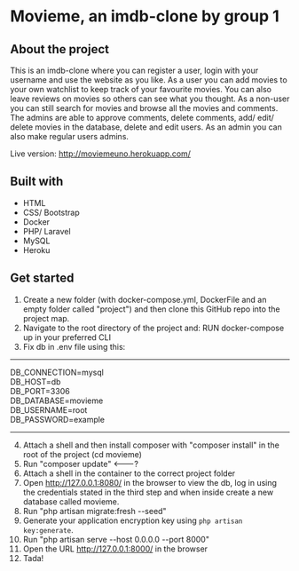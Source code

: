 
# Movieme, an imdb-clone by group 1

## About the project

This is an imdb-clone where you can register a user, login with your username and use the website as you like. As a user you can add movies to your own watchlist to keep track of your favourite movies. You can also leave reviews on movies so others can see what you thought. As a non-user you can still search for movies and browse all the movies and comments. The admins are able to approve comments, delete comments, add/ edit/ delete movies in the database, delete and edit users. As an admin you can also make regular users admins.

Live version: http://moviemeuno.herokuapp.com/ 

## Built with

- HTML
- CSS/ Bootstrap
- Docker
- PHP/ Laravel
- MySQL 
- Heroku

## Get started

1. Create a new folder (with docker-compose.yml, DockerFile and an empty folder called "project") and then clone this GitHub repo into the project map. 
2. Navigate to the root directory of the project and: RUN docker-compose up in your preferred CLI
3. Fix db in .env file using this:

---

DB_CONNECTION=mysql  
DB_HOST=db  
DB_PORT=3306  
DB_DATABASE=movieme  
DB_USERNAME=root  
DB_PASSWORD=example  

--- 
4. Attach a shell and then install composer with "composer install" in the root of the project (cd movieme)
5. Run "composer update" <---?
6. Attach a shell in the container to the correct project folder
7. Open http://127.0.0.1:8080/ in the browser to view the db, log in using the credentials stated in the third step and when inside create a new database called movieme.
9. Run "php artisan migrate:fresh --seed" 
10. Generate your application encryption key using `php artisan key:generate`.
11. Run "php artisan serve --host 0.0.0.0 --port 8000"
12. Open the URL http://127.0.0.1:8000/ in the browser
13. Tada!
